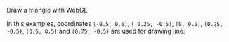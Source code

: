 Draw a triangle with WebGL

In this examples, coordinates `(-0.5, 0.5)`, `(-0.25, -0.5)`, `(0, 0.5)`, `(0.25, -0.5)`, `(0.5, 0.5)` and `(0.75, -0.5)` are used for drawing line.